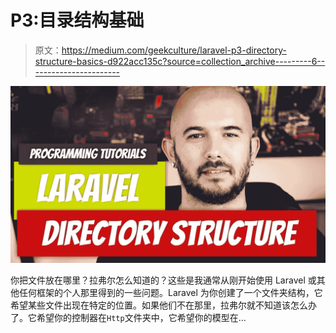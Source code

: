 # P3:目录结构基础

> 原文：<https://medium.com/geekculture/laravel-p3-directory-structure-basics-d922acc135c?source=collection_archive---------6----------------------->

![](img/6eacee7e853ab42e1b4b25d04637af9f.png)

你把文件放在哪里？拉弗尔怎么知道的？这些是我通常从刚开始使用 Laravel 或其他任何框架的个人那里得到的一些问题。Laravel 为你创建了一个文件夹结构，它希望某些文件出现在特定的位置。如果他们不在那里，拉弗尔就不知道该怎么办了。它希望你的控制器在`Http`文件夹中，它希望你的模型在…